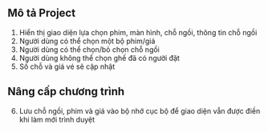 ## Mô tả Project

1. Hiển thị giao diện lựa chọn phim, màn hình, chỗ ngồi, thông tin chỗ ngồi
2. Người dùng có thể chọn một bộ phim/giá
3. Người dùng có thể chọn/bỏ chọn chỗ ngồi
4. Người dùng không thể chọn ghế đã có người đặt
5. Số chỗ và giá vé sẽ cập nhật

## Nâng cấp chương trình

6. Lưu chỗ ngồi, phim và giá vào bộ nhớ cục bộ để giao diện vẫn được điền khi làm mới trình duyệt
